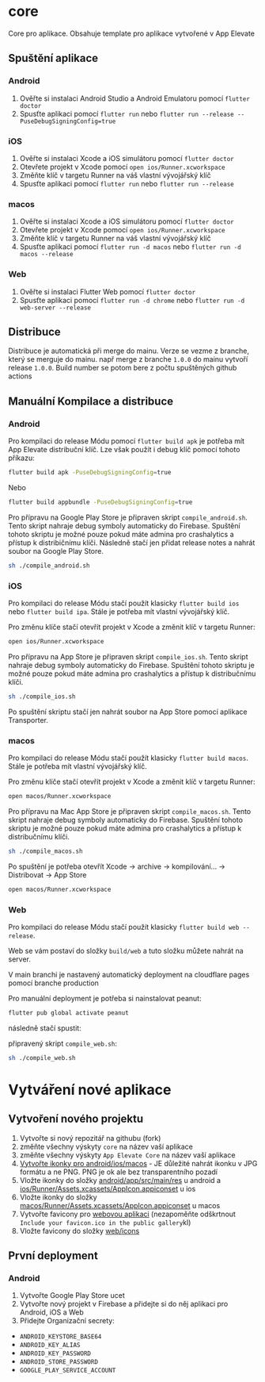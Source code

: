# core

Core pro aplikace. Obsahuje template pro aplikace vytvořené v App Elevate

## Spuštění aplikace

### Android

1. Ověřte si instalaci Android Studio a Android Emulatoru pomocí `flutter doctor`
2. Spusťte aplikaci pomocí `flutter run` nebo `flutter run --release --PuseDebugSigningConfig=true`

### iOS
1. Ověřte si instalaci Xcode a iOS simulátoru pomocí `flutter doctor`
2. Otevřete projekt v Xcode pomocí `open ios/Runner.xcworkspace`
2. Změňte klíč v targetu Runner na váš vlastní vývojářský klíč
3. Spusťte aplikaci pomocí `flutter run` nebo `flutter run --release`

### macos
1. Ověřte si instalaci Xcode a iOS simulátoru pomocí `flutter doctor`
2. Otevřete projekt v Xcode pomocí `open ios/Runner.xcworkspace`
2. Změňte klíč v targetu Runner na váš vlastní vývojářský klíč
3. Spusťte aplikaci pomocí `flutter run -d macos` nebo `flutter run -d macos --release`

### Web
1. Ověřte si instalaci Flutter Web pomocí `flutter doctor`
2. Spusťte aplikaci pomocí `flutter run -d chrome` nebo `flutter run -d web-server --release`

## Distribuce

Distribuce je automatická při merge do mainu. Verze se vezme z branche, který se merguje do mainu. např merge z branche `1.0.0` do mainu vytvoří release `1.0.0`. Build number se potom bere z počtu spuštěných github actions

## Manuální Kompilace a distribuce

### Android

Pro kompilaci do release Módu pomocí `flutter build apk` je potřeba mít App Elevate distribuční klíč. Lze však použít i debug klíč pomocí tohoto příkazu:

```bash
flutter build apk -PuseDebugSigningConfig=true
```

Nebo

```bash
flutter build appbundle -PuseDebugSigningConfig=true
```

Pro přípravu na Google Play Store je připraven skript `compile_android.sh`. Tento skript nahraje debug symboly automaticky do Firebase. Spuštění tohoto skriptu je možné pouze pokud máte admina pro crashalytics a přístup k distribičnímu klíči. Následně stačí jen přidat release notes a nahrát soubor na Google Play Store.

```bash
sh ./compile_android.sh
```

### iOS


Pro kompilaci do release Módu stačí použít klasicky `flutter build ios` nebo `flutter build ipa`. Stále je potřeba mít vlastní vývojářský klíč. 

Pro změnu klíče stačí otevřít projekt v Xcode a změnit klíč v targetu Runner:
```bash
open ios/Runner.xcworkspace
```

Pro přípravu na App Store je připraven skript `compile_ios.sh`. Tento skript nahraje debug symboly automaticky do Firebase. Spuštění tohoto skriptu je možné pouze pokud máte admina pro crashalytics a přístup k distribučnímu klíči.

```bash
sh ./compile_ios.sh
```

Po spuštění skriptu stačí jen nahrát soubor na App Store pomocí aplikace Transporter.

### macos

Pro kompilaci do release Módu stačí použít klasicky `flutter build macos`. Stále je potřeba mít vlastní vývojářský klíč.

Pro změnu klíče stačí otevřít projekt v Xcode a změnit klíč v targetu Runner:
```bash
open macos/Runner.xcworkspace
```

Pro přípravu na Mac App Store je připraven skript `compile_macos.sh`. Tento skript nahraje debug symboly automaticky do Firebase. Spuštění tohoto skriptu je možné pouze pokud máte admina pro crashalytics a přístup k distribučnímu klíči.

```bash
sh ./compile_macos.sh
```

Po spuštění je potřeba otevřít Xcode -> archive -> kompilování... -> Distribovat -> App Store

```bash
open macos/Runner.xcworkspace
```

### Web

Pro kompilaci do release Módu stačí použít klasicky `flutter build web --release`.

Web se vám postaví do složky `build/web` a tuto složku můžete nahrát na server.

V main branchi je nastavený automatický deployment na cloudflare pages pomocí branche production

Pro manuální deployment je potřeba si nainstalovat peanut:

```bash
flutter pub global activate peanut
```

následně stačí spustit:

připravený skript `compile_web.sh`:

```bash
sh ./compile_web.sh
```

# Vytváření nové aplikace

## Vytvoření nového projektu
1. Vytvořte si nový repozitář na githubu (fork)
2. změňte všechny výskyty `core` na název vaší aplikace
3. změňte všechny výskyty `App Elevate Core` na název vaší aplikace
4. [Vytvořte ikonky pro android/ios/macos](https://www.appicon.co/#app-icon) - JE důležité nahrát ikonku v JPG formátu a ne PNG. PNG je ok ale bez transparentního pozadí
5. Vložte ikonky do složky [android/app/src/main/res](android/app/src/main/res) u android a [ios/Runner/Assets.xcassets/AppIcon.appiconset](ios/Runner/Assets.xcassets/AppIcon.appiconset) u ios
6. Vložte ikonky do složky [macos/Runner/Assets.xcassets/AppIcon.appiconset](macos/Runner/Assets.xcassets/AppIcon.appiconset) u macos
7. Vytvořte favicony pro [webovou aplikaci](https://www.favicon-generator.org/) (nezapoměňte odškrtnout `Include your favicon.ico in the public gallery`kl)
8. Vložte favicony do složky [web/icons](web/icons)


## První deployment

### Android
1. Vytvořte Google Play Store ucet
2. Vytvořte nový projekt v Firebase a přidejte si do něj aplikaci pro Android, iOS a Web
3. Přidejte Organizační secrety:
- `ANDROID_KEYSTORE_BASE64`
- `ANDROID_KEY_ALIAS`
- `ANDROID_KEY_PASSWORD`
- `ANDROID_STORE_PASSWORD`
- `GOOGLE_PLAY_SERVICE_ACCOUNT`

